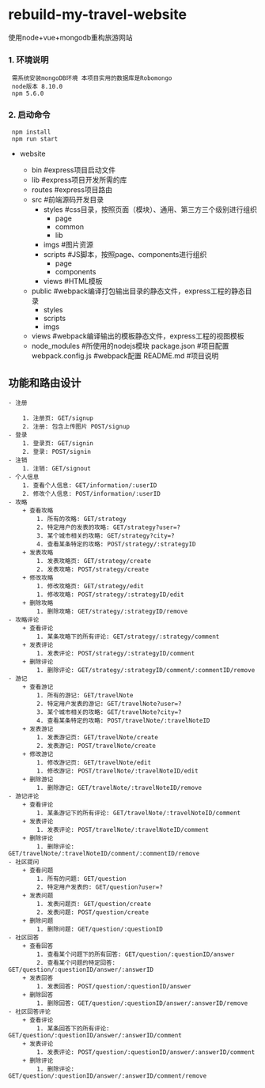 # rebuild-my-travel-website
使用node+vue+mongodb重构旅游网站

### 1. 环境说明
     需系统安装mongoDB环境 本项目实用的数据库是Robomongo
     node版本 8.10.0
     npm 5.6.0

### 2. 启动命令
     npm install
     npm run start


- website

    - bin                    #express项目启动文件
    - lib                    #express项目开发所需的库
    + routes                #express项目路由
    - src                    #前端源码开发目录
        - styles            #css目录，按照页面（模块）、通用、第三方三个级别进行组织
            + page
            + common
            + lib
        + imgs                #图片资源
        - scripts            #JS脚本，按照page、components进行组织
            + page
            + components
        + views                #HTML模板
    - public                #webpack编译打包输出目录的静态文件，express工程的静态目录
        + styles
        + scripts
        + imgs
    + views                    #webpack编译输出的模板静态文件，express工程的视图模板
    + node_modules            #所使用的nodejs模块
    package.json            #项目配置
    webpack.config.js        #webpack配置
    README.md                #项目说明

## 功能和路由设计

    - 注册

        1. 注册页: GET/signup
        2. 注册: 包含上传图片 POST/signup
    - 登录
        1. 登录页: GET/signin
        2. 登录: POST/signin
    - 注销
        1. 注销: GET/signout
    - 个人信息
        1. 查看个人信息: GET/information/:userID
        2. 修改个人信息: POST/information/:userID
    - 攻略
        + 查看攻略
            1. 所有的攻略: GET/strategy
            2. 特定用户的发表的攻略: GET/strategy?user=?
            3. 某个城市相关的攻略: GET/strategy?city=?
            4. 查看某条特定的攻略: POST/strategy/:strategyID
        + 发表攻略
            1. 发表攻略页: GET/strategy/create
            2. 发表攻略: POST/strategy/create
        + 修改攻略
            1. 修改攻略页: GET/strategy/edit
            1. 修改攻略: POST/strategy/:strategyID/edit
        + 删除攻略
            1. 删除攻略: GET/strategy/:strategyID/remove
    - 攻略评论
        + 查看评论
            1. 某条攻略下的所有评论: GET/strategy/:strategy/comment
        + 发表评论
            1. 发表评论: POST/strategy/:strategyID/comment
        + 删除评论
            1. 删除评论: GET/strategy/:strategyID/comment/:commentID/remove
    - 游记
        + 查看游记
            1. 所有的游记: GET/travelNote
            2. 特定用户发表的游记: GET/travelNote?user=?
            3. 某个城市相关的攻略: GET/travelNote?city=?
            4. 查看某条特定的攻略: POST/travelNote/:travelNoteID
        + 发表游记
            1. 发表游记页: GET/travelNote/create
            2. 发表游记: POST/travelNote/create
        + 修改游记
            1. 修改游记页: GET/travelNote/edit
            1. 修改游记: POST/travelNote/:travelNoteID/edit
        + 删除游记
            1. 删除游记: GET/travelNote/:travelNoteID/remove
    - 游记评论
        + 查看评论
            1. 某条游记下的所有评论: GET/travelNote/:travelNoteID/comment
        + 发表评论
            1. 发表评论: POST/travelNote/:travelNoteID/comment
        + 删除评论
            1. 删除评论: GET/travelNote/:travelNoteID/comment/:commentID/remove
    - 社区提问
        + 查看问题
            1. 所有的问题: GET/question
            2. 特定用户发表的: GET/question?user=?
        + 发表问题
            1. 发表问题页: GET/question/create
            2. 发表问题: POST/question/create
        + 删除问题
            1. 删除问题: GET/question/:questionID
    - 社区回答
        + 查看回答
            1. 查看某个问题下的所有回答: GET/question/:questionID/answer
            2. 查看某个问题的特定回答: GET/question/:questionID/answer/:answerID
        + 发表回答
            1. 发表回答: POST/question/:questionID/answer
        + 删除回答
            1. 删除回答: GET/question/:questionID/answer/:answerID/remove
    - 社区回答评论
        + 查看评论
            1. 某条回答下的所有评论: GET/question/:questionID/answer/:answerID/comment
        + 发表评论
            1. 发表评论: POST/question/:questionID/answer/:answerID/comment
        + 删除评论
            1. 删除评论: GET/question/:questionID/answer/:answerID/comment/remove


